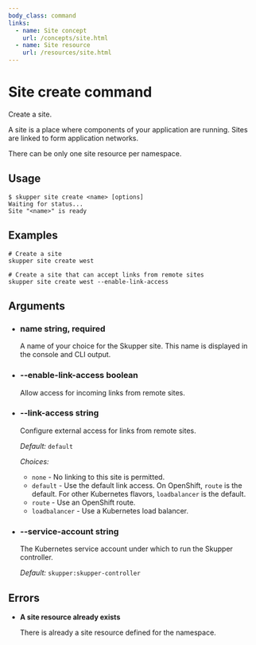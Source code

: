 ```yaml
---
body_class: command
links:
  - name: Site concept
    url: /concepts/site.html
  - name: Site resource
    url: /resources/site.html
---
```


# Site create command

<section>

Create a site.

A site is a place where components of your application are
running.  Sites are linked to form application networks.

There can be only one site resource per namespace.

</section>

<section>

## Usage

~~~ shell
$ skupper site create <name> [options]
Waiting for status...
Site "<name>" is ready
~~~

</section>

<section>

## Examples

~~~
# Create a site
skupper site create west

# Create a site that can accept links from remote sites
skupper site create west --enable-link-access
~~~

</section>

<section>

## Arguments

- <h3 id="name">name <span class="argument-info">string, required</span></h3>

  A name of your choice for the Skupper site.  This name is
  displayed in the console and CLI output.

- <h3 id="--enable-link-access">--enable-link-access <span class="argument-info">boolean</span></h3>

  Allow access for incoming links from remote sites.

- <h3 id="--link-access">--link-access <span class="argument-info">string</span></h3>

  Configure external access for links from remote sites.

  _Default:_ `default`

  _Choices:_
  
   - `none` - No linking to this site is permitted.
   - `default` - Use the default link access.  On OpenShift, `route`
  is the default.  For other Kubernetes flavors,
  `loadbalancer` is the default.
   - `route` - Use an OpenShift route.
   - `loadbalancer` - Use a Kubernetes load balancer.

- <h3 id="--service-account">--service-account <span class="argument-info">string</span></h3>

  The Kubernetes service account under which to run the
  Skupper controller.

  _Default:_ `skupper:skupper-controller`

</section>

<section>

## Errors

- **A site resource already exists**

  There is already a site resource defined for the namespace.

</section>
